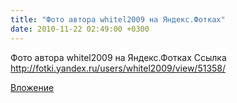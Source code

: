 ```yaml
---
title: "Фото автора whitel2009 на Яндекс.Фотках"
date: 2010-11-22 02:49:00 +0300
---
```


Фото автора whitel2009 на Яндекс.Фотках
Ссылка
http://fotki.yandex.ru/users/whitel2009/view/51358/

[Вложение](http://fotki.yandex.ru/users/whitel2009/view/51358/)
